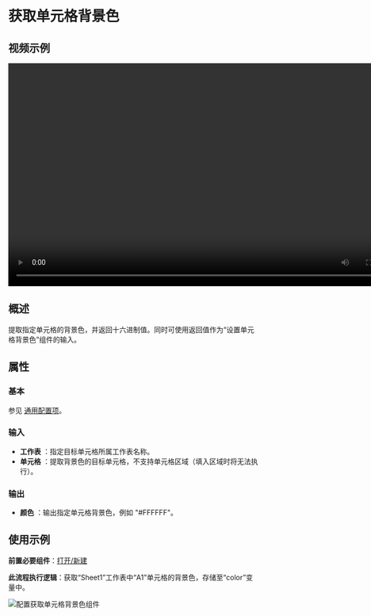 # 获取单元格背景色

## 视频示例

<video controls height='450px' width='800px' src="https://encooacademy.oss-cn-shanghai.aliyuncs.com/activity/GetCellsBackground.mp4"></video>

## 概述

提取指定单元格的背景色，并返回十六进制值。同时可使用返回值作为“设置单元格背景色”组件的输入。

## 属性

### 基本

参见 [通用配置项](../Appendix/CommonConfigurationItems.md)。

### 输入

- **工作表** ：指定目标单元格所属工作表名称。
- **单元格** ：提取背景色的目标单元格，不支持单元格区域（填入区域时将无法执行）。

### 输出

- **颜色** ：输出指定单元格背景色，例如 "#FFFFFF"。

## 使用示例

**前置必要组件**：[打开/新建](../OfficeExcel/OpenExcel.md)

**此流程执行逻辑**：获取“Sheet1”工作表中“A1”单元格的背景色，存储至“color”变量中。

![配置获取单元格背景色组件](https://docimages.blob.core.chinacloudapi.cn/images/Activities/GetCellBackColor1.png)
